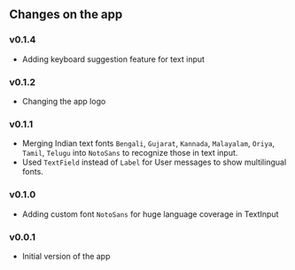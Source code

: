 ## Changes on the app

### v0.1.4
- Adding keyboard suggestion feature for text input

### v0.1.2
- Changing the app logo

### v0.1.1
- Merging Indian text fonts `Bengali`, `Gujarat`, `Kannada`, `Malayalam`, `Oriya`, `Tamil`, `Telugu` into `NotoSans` to recognize those in text input.
- Used `TextField` instead of `Label` for User messages to show multilingual fonts.

### v0.1.0
- Adding custom font `NotoSans` for huge language coverage in TextInput

### v0.0.1
- Initial version of the app
